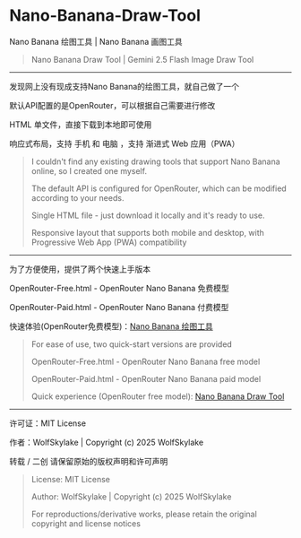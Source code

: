 # Nano-Banana-Draw-Tool

Nano Banana 绘图工具 | Nano Banana 画图工具 

>Nano Banana Draw Tool | Gemini 2.5 Flash Image Draw Tool
---

发现网上没有现成支持Nano Banana的绘图工具，就自己做了一个  

默认API配置的是OpenRouter，可以根据自己需要进行修改  

HTML 单文件，直接下载到本地即可使用

响应式布局，支持 手机 和 电脑 ，支持 渐进式 Web 应用（PWA）  

> I couldn't find any existing drawing tools that support Nano Banana online, so I created one myself.
>
> The default API is configured for OpenRouter, which can be modified according to your needs.
>
> Single HTML file - just download it locally and it's ready to use.
>
> Responsive layout that supports both mobile and desktop, with Progressive Web App (PWA) compatibility

---

为了方便使用，提供了两个快速上手版本  

OpenRouter-Free.html - OpenRouter Nano Banana 免费模型

OpenRouter-Paid.html - OpenRouter Nano Banana 付费模型

快速体验(OpenRouter免费模型)：[Nano Banana 绘图工具](https://wolfskylake.github.io/Nano-Banana-Draw-Tool/)

> For ease of use, two quick-start versions are provided
>
> OpenRouter-Free.html - OpenRouter Nano Banana free model
>
> OpenRouter-Paid.html - OpenRouter Nano Banana paid model
>
> Quick experience (OpenRouter free model): [Nano Banana Draw Tool](https://wolfskylake.github.io/Nano-Banana-Draw-Tool/)
---

许可证：MIT License

作者：WolfSkylake | Copyright (c) 2025 WolfSkylake

转载 / 二创 请保留原始的版权声明和许可声明

>License: MIT License
>
>Author: WolfSkylake | Copyright (c) 2025 WolfSkylake
>
>For reproductions/derivative works, please retain the original copyright and license notices
